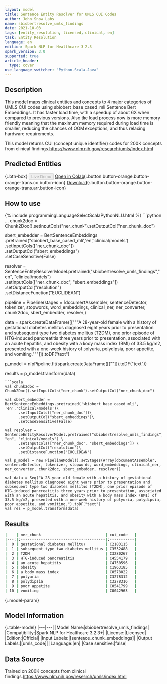 ```yaml
---
layout: model
title: Sentence Entity Resolver for UMLS CUI Codes
author: John Snow Labs
name: sbiobertresolve_umls_findings
date: 2021-10-03
tags: [entity_resolution, licensed, clinical, en]
task: Entity Resolution
language: en
edition: Spark NLP for Healthcare 3.2.3
spark_version: 3.0
supported: true
article_header:
  type: cover
use_language_switcher: "Python-Scala-Java"
---
```


## Description

This model maps clinical entities and concepts to 4 major categories of UMLS CUI codes using sbiobert_base_cased_mli Sentence Bert Embeddings. It has faster load time, with a speedup of about 6X when compared to previous versions. Also the load process now is more memory friendly meaning that the maximum memory required during load time is smaller, reducing the chances of OOM exceptions, and thus relaxing hardware requirements.

This model returns CUI (concept unique identifier) codes for 200K concepts from clinical findings.https://www.nlm.nih.gov/research/umls/index.html

## Predicted Entities



{:.btn-box}
<button class="button button-orange" disabled>Live Demo</button>
[Open in Colab](https://colab.research.google.com/github/JohnSnowLabs/spark-nlp-workshop/blob/master/tutorials/Certification_Trainings/Healthcare/3.Clinical_Entity_Resolvers.ipynb){:.button.button-orange.button-orange-trans.co.button-icon}
[Download](https://s3.amazonaws.com/auxdata.johnsnowlabs.com/clinical/models/sbiobertresolve_umls_findings_en_3.2.3_3.0_1633220877215.zip){:.button.button-orange.button-orange-trans.arr.button-icon}

## How to use



<div class="tabs-box" markdown="1">
{% include programmingLanguageSelectScalaPythonNLU.html %}
```python
...
chunk2doc = Chunk2Doc().setInputCols("ner_chunk").setOutputCol("ner_chunk_doc")

sbert_embedder = BertSentenceEmbeddings\
     .pretrained("sbiobert_base_cased_mli",'en','clinical/models')\
     .setInputCols(["ner_chunk_doc"])\
     .setOutputCol("sbert_embeddings")\
     .setCaseSensitive(False)

resolver = SentenceEntityResolverModel.pretrained("sbiobertresolve_umls_findings","en", "clinical/models") \
     .setInputCols(["ner_chunk_doc", "sbert_embeddings"]) \
     .setOutputCol("resolution")\
     .setDistanceFunction("EUCLIDEAN")

pipeline = Pipeline(stages = [documentAssembler, sentenceDetector, tokenizer, stopwords, word_embeddings, clinical_ner, ner_converter, chunk2doc, sbert_embedder, resolver])

data = spark.createDataFrame([["""A 28-year-old female with a history of gestational diabetes mellitus diagnosed eight years prior to presentation and subsequent type two diabetes mellitus (T2DM), one prior episode of HTG-induced pancreatitis three years prior to presentation, associated with an acute hepatitis, and obesity with a body mass index (BMI) of 33.5 kg/m2, presented with a one-week history of polyuria, polydipsia, poor appetite, and vomiting."""]]).toDF("text")

p_model = nlpPipeline.fit(spark.createDataFrame([[""]]).toDF("text"))

results = p_model.transform(data)
```
```scala
val chunk2doc = Chunk2Doc().setInputCols("ner_chunk").setOutputCol("ner_chunk_doc")

val sbert_embedder = BertSentenceEmbeddings.pretrained('sbiobert_base_cased_mli', 'en','clinical/models')\
      .setInputCols(["ner_chunk_doc"])\
      .setOutputCol("sbert_embeddings")\
      .setCaseSensitive(False)
    
val resolver = SentenceEntityResolverModel.pretrained("sbiobertresolve_umls_findings", "en", "clinical/models") \
      .setInputCols(["ner_chunk_doc", "sbert_embeddings"]) \
      .setOutputCol("resolution")\
      .setDistanceFunction("EUCLIDEAN")

val p_model = new PipelineModel().setStages(Array(documentAssembler, sentenceDetector, tokenizer, stopwords, word_embeddings, clinical_ner, ner_converter, chunk2doc, sbert_embedder, resolver))
    
val data = Seq("A 28-year-old female with a history of gestational diabetes mellitus diagnosed eight years prior to presentation and subsequent type two diabetes mellitus (T2DM), one prior episode of HTG-induced pancreatitis three years prior to presentation, associated with an acute hepatitis, and obesity with a body mass index (BMI) of 33.5 kg/m2, presented with a one-week history of polyuria, polydipsia, poor appetite, and vomiting.").toDF("text")    
val res = p_model.transform(data)
```
</div>

## Results

```bash
|    | ner_chunk                             | cui_code   |
|---:|:--------------------------------------|:-----------|
|  0 | gestational diabetes mellitus         | C2183115   |
|  1 | subsequent type two diabetes mellitus | C3532488   |
|  2 | T2DM                                  | C3280267   |
|  3 | HTG-induced pancreatitis              | C4554179   |
|  4 | an acute hepatitis                    | C4750596   |
|  5 | obesity                               | C1963185   |
|  6 | a body mass index                     | C0578022   |
|  7 | polyuria                              | C3278312   |
|  8 | polydipsia                            | C3278316   |
|  9 | poor appetite                         | C0541799   |
| 10 | vomiting                              | C0042963   |

```

{:.model-param}
## Model Information

{:.table-model}
|---|---|
|Model Name:|sbiobertresolve_umls_findings|
|Compatibility:|Spark NLP for Healthcare 3.2.3+|
|License:|Licensed|
|Edition:|Official|
|Input Labels:|[sentence_chunk_embeddings]|
|Output Labels:|[umls_code]|
|Language:|en|
|Case sensitive:|false|

## Data Source

Trained on 200K concepts from clinical findings.https://www.nlm.nih.gov/research/umls/index.html
